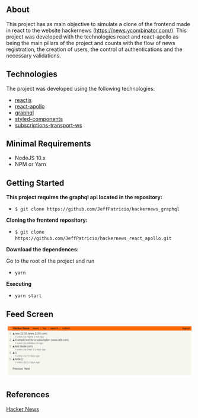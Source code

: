 ## About

This project has as main objective to simulate a clone of the frontend made in react to the website hackernews (https://news.ycombinator.com/).
This project was developed with the technologies react and react-apollo as being the main pillars of the project and counts with the flow of news registration, the creation of users, the control of authentications and the necessary validations.

## Technologies

The project was developed using the following technologies:

- [reactjs](https://pt-br.reactjs.org/)
- [react-apollo](https://github.com/apollographql/react-apollo)
- [graphql](https://www.npmjs.com/package/graphql)
- [styled-components](https://styled-components.com/)
- [subscriptions-transport-ws](https://github.com/apollographql/subscriptions-transport-ws)

## Minimal Requirements

- NodeJS 10.x
- NPM or Yarn

## Getting Started

<b>This project requires the graphql api located in the repository:</b>

- `$ git clone https://github.com/JeffPatricio/hackernews_graphql`

<b>Cloning the frontend repository:</b>

- `$ git clone https://github.com/JeffPatricio/hackernews_react_apollo.git`

<b>Download the dependences:</b>

<p>Go to the root of the project and run</p>

- `yarn`

<b>Executing</b>

- `yarn start`

## Feed Screen

![Hacker News](docs/news.png)

## References

[Hacker News](https://news.ycombinator.com/)
